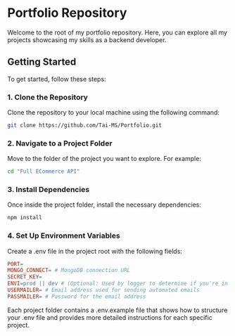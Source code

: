 # Portfolio Repository

Welcome to the root of my portfolio repository. Here, you can explore all my projects showcasing my skills as a backend developer.

## Getting Started

To get started, follow these steps:

### 1. Clone the Repository

Clone the repository to your local machine using the following command:

```bash
git clone https://github.com/Tai-MS/Portfolio.git
```
### 2. Navigate to a Project Folder
Move to the folder of the project you want to explore. For example:

```bash
cd "Full ECommerce API"
```
### 3. Install Dependencies
Once inside the project folder, install the necessary dependencies:

```bash
npm install
```

### 4. Set Up Environment Variables
Create a .env file in the project root with the following fields:

```makefile
PORT=
MONGO_CONNECT= # MongoDB connection URL
SECRET_KEY=
ENVI=prod || dev # (Optional: Used by logger to determine if you're in a dev or production environment)
USERMAILER= # Email address used for sending automated emails
PASSMAILER= # Password for the email address
```
Each project folder contains a .env.example file that shows how to structure your .env file and provides more detailed instructions for each specific project.
